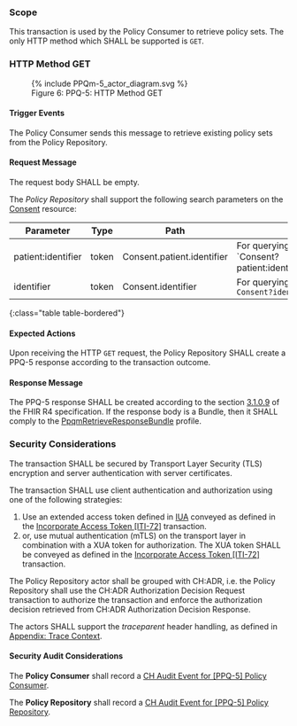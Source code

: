 ### Scope

This transaction is used by the Policy Consumer to retrieve policy sets. The only HTTP method which SHALL be supported
is `GET`.

### HTTP Method GET

<figure>
  {% include PPQm-5_actor_diagram.svg %}
  <figcaption>Figure 6: PPQ-5: HTTP Method GET</figcaption>
</figure>

#### Trigger Events

The Policy Consumer sends this message to retrieve existing policy sets from the Policy Repository.

#### Request Message

The request body SHALL be empty.

The _Policy Repository_ shall support the following search parameters on the [Consent](StructureDefinition-PpqmConsent.html) resource:

| Parameter            | Type   | Path                       | Description                                                          |
|----------------------|--------|----------------------------|----------------------------------------------------------------------|
| patient:identifier   | token  | Consent.patient.identifier | For querying by patient ID (EPR-SPID) <br /> `Consent?patient:identifier=urn:oid:2.16.756.5.30.1.127.3.10.3|[epr-spid]`|                                    
| identifier           | token  | Consent.identifier         | For querying by policy set ID<br /> `Consent?identifier=[uuid]`|                                    
{:class="table table-bordered"}

#### Expected Actions

Upon receiving the HTTP `GET` request, the Policy Repository SHALL create a PPQ-5 response according to the transaction
outcome.

#### Response Message

The PPQ-5 response SHALL be created according to the section
[3.1.0.9](https://hl7.org/fhir/R4/http.html#search) of the FHIR R4 specification. If the response body
is a Bundle, then it SHALL comply to the
[PpqmRetrieveResponseBundle](StructureDefinition-PpqmRetrieveResponseBundle.html) profile. 

### Security Considerations

The transaction SHALL be secured by Transport Layer Security (TLS) encryption and server authentication with
server certificates.

The transaction SHALL use client authentication and authorization using one of the following strategies:
1. Use an extended access token defined in [IUA](iti-71.html) conveyed as defined in the [Incorporate Access Token [ITI-72]](https://profiles.ihe.net/ITI/IUA/index.html#372-incorporate-access-token-iti-72) transaction.
2. or, use mutual authentication (mTLS) on the transport layer in combination with a XUA token for authorization. The XUA token SHALL be conveyed as defined in the [Incorporate Access Token [ITI-72]](https://profiles.ihe.net/ITI/IUA/index.html#372-incorporate-access-token-iti-72) transaction.

The Policy Repository actor shall be grouped with CH:ADR, i.e. the Policy Repository shall use the CH:ADR Authorization
Decision Request transaction to authorize the transaction and enforce the authorization decision retrieved from CH:ADR
Authorization Decision Response.

The actors SHALL support the _traceparent_ header handling, as defined in [Appendix: Trace Context](tracecontext.html).

#### Security Audit Considerations

The **Policy Consumer** shall record a
[CH Audit Event for [PPQ-5] Policy Consumer](StructureDefinition-ChAuditEventPpq5Consumer.html).

The **Policy Repository** shall record a
[CH Audit Event for [PPQ-5] Policy Repository](StructureDefinition-ChAuditEventPpq5Repository.html).
